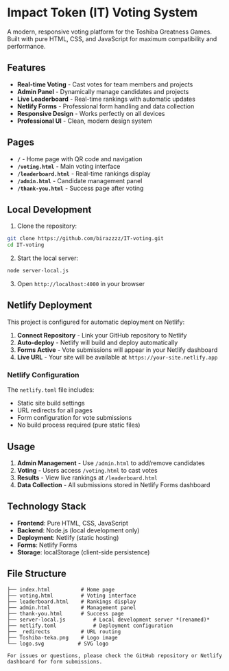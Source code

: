 # Impact Token (IT) Voting System

A modern, responsive voting platform for the Toshiba Greatness Games. Built with pure HTML, CSS, and JavaScript for maximum compatibility and performance.

## Features

- **Real-time Voting** - Cast votes for team members and projects
- **Admin Panel** - Dynamically manage candidates and projects
- **Live Leaderboard** - Real-time rankings with automatic updates
- **Netlify Forms** - Professional form handling and data collection
- **Responsive Design** - Works perfectly on all devices
- **Professional UI** - Clean, modern design system

## Pages

- **`/`** - Home page with QR code and navigation
- **`/voting.html`** - Main voting interface
- **`/leaderboard.html`** - Real-time rankings display
- **`/admin.html`** - Candidate management panel
- **`/thank-you.html`** - Success page after voting

## Local Development

1. Clone the repository:
```bash
git clone https://github.com/birazzzz/IT-voting.git
cd IT-voting
```

2. Start the local server:
```bash
node server-local.js
```

3. Open `http://localhost:4000` in your browser

## Netlify Deployment

This project is configured for automatic deployment on Netlify:

1. **Connect Repository** - Link your GitHub repository to Netlify
2. **Auto-deploy** - Netlify will build and deploy automatically
3. **Forms Active** - Vote submissions will appear in your Netlify dashboard
4. **Live URL** - Your site will be available at `https://your-site.netlify.app`

### Netlify Configuration

The `netlify.toml` file includes:
- Static site build settings
- URL redirects for all pages
- Form configuration for vote submissions
- No build process required (pure static files)

## Usage

1. **Admin Management** - Use `/admin.html` to add/remove candidates
2. **Voting** - Users access `/voting.html` to cast votes
3. **Results** - View live rankings at `/leaderboard.html`
4. **Data Collection** - All submissions stored in Netlify Forms dashboard

## Technology Stack

- **Frontend**: Pure HTML, CSS, JavaScript
- **Backend**: Node.js (local development only)
- **Deployment**: Netlify (static hosting)
- **Forms**: Netlify Forms
- **Storage**: localStorage (client-side persistence)

## File Structure

```
├── index.html          # Home page
├── voting.html         # Voting interface
├── leaderboard.html    # Rankings display
├── admin.html          # Management panel
├── thank-you.html      # Success page
├── server-local.js         # Local development server *(renamed)*
├── netlify.toml            # Deployment configuration
├── _redirects          # URL routing
├── Toshiba-teka.png    # Logo image
└── logo.svg           # SVG logo

For issues or questions, please check the GitHub repository or Netlify dashboard for form submissions.
